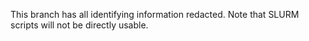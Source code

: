 This branch has all identifying information redacted. Note that SLURM scripts will not be directly usable.

